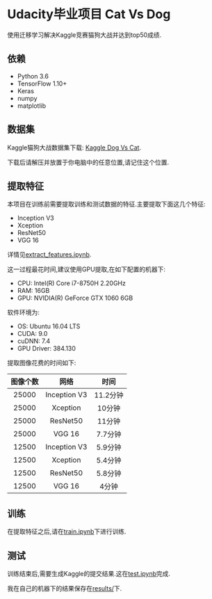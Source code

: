 # Udacity毕业项目 Cat Vs Dog

使用迁移学习解决Kaggle竞赛猫狗大战并达到top50成绩.

## 依赖

- Python 3.6
- TensorFlow 1.10+
- Keras
- numpy
- matplotlib

## 数据集

Kaggle猫狗大战数据集下载: [Kaggle Dog Vs Cat](https://www.kaggle.com/c/dogs-vs-cats-redux-kernels-edition/data).

下载后请解压并放置于你电脑中的任意位置,请记住这个位置.

## 提取特征

本项目在训练前需要提取训练和测试数据的特征.主要提取下面这几个特征:

- Inception V3
- Xception
- ResNet50
- VGG 16

详情见[extract_features.ipynb](extract_features.ipynb).

这一过程最花时间,建议使用GPU提取,在如下配置的机器下:

- CPU: Intel(R) Core i7-8750H 2.20GHz
- RAM: 16GB
- GPU: NVIDIA(R) GeForce GTX 1060 6GB

软件环境为:

- OS: Ubuntu 16.04 LTS
- CUDA: 9.0
- cuDNN: 7.4
- GPU Driver: 384.130

提取图像花费的时间如下:

图像个数|网络|时间
:-:|:-:|:-:
25000|Inception V3|11.2分钟
25000|Xception|10分钟
25000|ResNet50|11分钟
25000|VGG 16|7.7分钟
12500|Inception V3|5.9分钟
12500|Xception|5.4分钟
12500|ResNet50|5.8分钟
12500|VGG 16 |4分钟

## 训练

在提取特征之后,请在[train.ipynb](train.ipynb)下进行训练.

## 测试

训练结束后,需要生成Kaggle的提交结果.这在[test.ipynb](test.ipynb)完成.

我在自己的机器下的结果保存在[results/](results)下.
